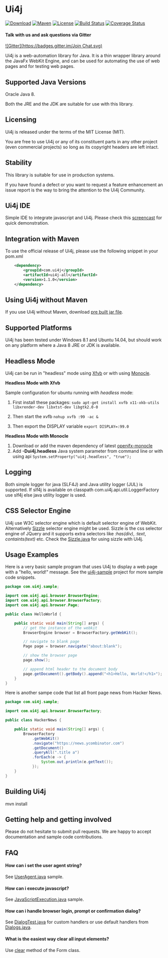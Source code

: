 Ui4j
====

[![Download](http://img.shields.io/badge/download-latest--jar-orange.svg)](https://repo1.maven.org/maven2/com/ui4j/ui4j-all/1.1.0/ui4j-all-1.1.0.jar) [![Maven](http://img.shields.io/maven-central/v/com.ui4j/ui4j-all.svg)](http://search.maven.org/#search%7Cga%7C1%7Cui4j) [![License](http://img.shields.io/badge/license-MIT-blue.svg)](http://opensource.org/licenses/MIT) [![Build Status](https://drone.io/github.com/ui4j/ui4j/status.png)](https://drone.io/github.com/ui4j/ui4j/latest) [![Coverage Status](https://img.shields.io/coveralls/ui4j/ui4j.svg)](https://coveralls.io/r/ui4j/ui4j?branch=master)

#### Talk with us and ask questions via Gitter
[![Gitter](https://badges.gitter.im/Join Chat.svg)](https://gitter.im/ui4j/ui4j?utm_source=badge&utm_medium=badge&utm_campaign=pr-badge)



Ui4j is a web-automation library for Java. It is a thin wrapper library around the JavaFx WebKit Engine, and can be used for automating the use of web pages and for testing web pages.


Supported Java Versions
-----------------------

Oracle Java 8.

Both the JRE and the JDK are suitable for use with this library.


Licensing
---------

Ui4j is released under the terms of the MIT License (MIT).

You are free to use Ui4j or any of its constituent parts in any other project (even commercial projects) so long as its copyright headers are left intact.


Stability
---------

This library is suitable for use in production systems.


If you have found a defect or you want to request a feature enhancement an issue report is the way to bring the attention to the Ui4j Community.


Ui4j IDE
--------
Simple IDE to integrate javascript and Ui4j. Please check this [screencast](https://www.screenr.com/fsqN) for quick demonstration.

Integration with Maven
----------------------

To use the official release of Ui4j, please use the following snippet in your pom.xml

```xml
    <dependency>
        <groupId>com.ui4j</groupId>
        <artifactId>ui4j-all</artifactId>
        <version>1.1.0</version>
    </dependency>
```

Using Ui4j without Maven
------------------------
If you use Ui4j without Maven, download [pre built jar file](https://repo1.maven.org/maven2/com/ui4j/ui4j-all/1.1.0/ui4j-all-1.1.0.jar).


Supported Platforms
-------------------

Ui4j has been tested under Windows 8.1 and Ubuntu 14.04, but should work on any platform where a Java 8 JRE or JDK is available.


Headless Mode
-------------

Ui4j can be run in "headless" mode using [Xfvb](http://en.wikipedia.org/wiki/Xvfb) or with using [Monocle](https://wiki.openjdk.java.net/display/OpenJFX/Monocle).

**Headless Mode with Xfvb**

Sample configuration for ubuntu running with *headless* mode:

1. First install these packages:
```sudo apt-get install xvfb x11-xkb-utils libxrender-dev libxtst-dev libgtk2.0-0```

2. Then start the xvfb
```nohup xvfb :99 -ac &```

3. Then export the DISPLAY variable
```export DISPLAY=:99.0```

**Headless Mode with Monocle**

1. Download or add the maven dependency of latest [openjfx-monocle](http://search.maven.org/#search%7Cga%7C1%7Ca%3A%22openjfx-monocle%22)
2. Add **-Dui4j.headless** Java system parameter from command line or with using api ```System.setProperty("ui4j.headless", "true");```

Logging
-------
Both simple logger for java (SLF4J) and Java utility logger (JUL) is supported.
If slf4j is available on classpath com.ui4j.api.util.LoggerFactory use slf4j else java utility logger is used.

CSS Selector Engine
-------------------
Ui4j use W3C selector engine which is default selector engine of WebKit. Alternatively [Sizzle](http://http://sizzlejs.com) selector engine might be used.
Sizzle is the css selector engine of JQuery and it supports extra selectors like _:has(div)_, _:text_, _containts(text)_ etc.
Check the [Sizzle.java](https://github.com/ui4j/ui4j/blob/master/ui4j-sample/src/main/java/com/ui4j/sample/Sizzle.java) for using sizzle with Ui4j.


Usage Examples
--------------

Here is a very basic sample program that uses Ui4j to display a web page with a "hello, world!" message. See the [ui4j-sample](https://github.com/ui4j/ui4j/tree/master/ui4j-sample/src/main/java/com/ui4j/sample) project for more sample code snippets.

```java
package com.ui4j.sample;

import com.ui4j.api.browser.BrowserEngine;
import com.ui4j.api.browser.BrowserFactory;
import com.ui4j.api.browser.Page;

public class HelloWorld {

    public static void main(String[] args) {
        // get the instance of the webkit
        BrowserEngine browser = BrowserFactory.getWebKit();

        // navigate to blank page
        Page page = browser.navigate("about:blank");

        // show the browser page
        page.show();

        // append html header to the document body
        page.getDocument().getBody().append("<h1>Hello, World!</h1>");
    }
}
```

Here is another sampe code that list all front page news from Hacker News.

```java
package com.ui4j.sample;

import com.ui4j.api.browser.BrowserFactory;

public class HackerNews {

    public static void main(String[] args) {
        BrowserFactory
            .getWebKit()
            .navigate("https://news.ycombinator.com")
            .getDocument()
            .queryAll(".title a")
            .forEach(e -> {
                System.out.println(e.getText());
            });
    }
}
```

Building Ui4j
-------------
mvn install

Getting help and getting involved
---------------------------------

Please do not hesitate to submit pull requests.
We are happy to accept documentation and sample code contributions.

FAQ
---

#### How can i set the user agent string?

See [UserAgent.java](https://github.com/ui4j/ui4j/blob/master/ui4j-sample/src/main/java/com/ui4j/sample/UserAgent.java) sample.

#### How can i execute javascript?

See [JavaScriptExecution.java](https://github.com/ui4j/ui4j/blob/master/ui4j-sample/src/main/java/com/ui4j/sample/JavaScriptExecution.java) sample.

#### How can i handle browser login, prompt or confirmation dialog?

See [DialogTest.java](https://github.com/ui4j/ui4j/blob/master/ui4j-webkit/src/test/java/com/ui4j/test/DialogTest.java) for custom handlers or
use default handlers from [Dialogs.java](https://github.com/ui4j/ui4j/blob/master/ui4j-api/src/main/java/com/ui4j/api/dialog/Dialogs.java).

#### What is the easiest way clear all input elements?

Use [clear](https://github.com/ui4j/ui4j/blob/master/ui4j-api/src/main/java/com/ui4j/api/dom/Form.java#L13) method of the Form class.
